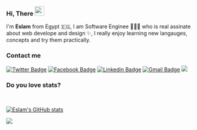 ### Hi, There  <img src="https://media.giphy.com/media/hvRJCLFzcasrR4ia7z/giphy.gif" width="25px">
I'm **Eslam** from Egypt 🇪🇬, I am Software Enginee 👨🏻‍💻 who is real assinate about web develope and design ✨, I really enjoy learning new langauges, concepts and try them practically. 

### Contact me 

[![Twitter Badge](https://img.shields.io/badge/-Eslam_Ahmed-blue?style=plastic&logo=Twitter&logoColor=white&link=https://twitter.com/esla_ahme/)](https://twitter.com/esla_ahme/) [![Facebook Badge](https://img.shields.io/badge/-Eslam_Ahmed-blue?style=plastic&logo=Facebook&logoColor=white&link=https://www.facebook.com/in/esla.ahme/)](https://www.facebook.com/in/esla.ahme/) [![Linkedin Badge](https://img.shields.io/badge/-Eslam-blue?style=plastic&logo=Linkedin&logoColor=white&link=https://www.linkedin.com/in/eslam0ahmed/)](https://www.linkedin.com/in/eslam0ahmed/) [![Gmail Badge](https://img.shields.io/badge/-Send_Email-c14438?style=plastic&logo=Gmail&logoColor=white&link=mailto:EslamAhmed9861@gmail.com)](EslamAhmed9861@gmail.com) ![](https://visitor-badge.glitch.me/badge?page_id=esla-ahme.esla-ahme)

### Do you love stats?
<br/>

[![Eslam's GitHub stats](https://github-readme-stats.vercel.app/api?username=esla-ahme&theme=nord&show_icons=true&)](https://github.com/anuraghazra/github-readme-stats)

<a href="https://github.com/esla-ahme/github-readme-stats"><img align="center" src="https://github-readme-stats.vercel.app/api/top-langs/?username=esla-ahme&layout=compact&theme=nord&exclude_repo=investigate-dataset&langs_count=6" /></a>

